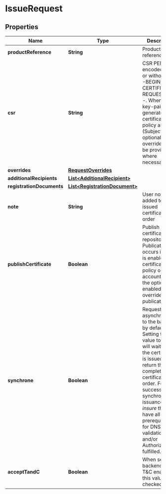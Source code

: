 

# IssueRequest


## Properties

| Name | Type | Description | Notes |
|------------ | ------------- | ------------- | -------------|
|**productReference** | **String** | Product reference |  |
|**csr** | **String** | CSR PEM encoded with or without ----BEGIN/END CERTIFICATE REQUEST-----. When null, a key-pair is generated if the certificate policy allows it (SubjectDN and optional overrides must be provided where necessary). |  [optional] |
|**overrides** | [**RequestOverrides**](RequestOverrides.md) |  |  [optional] |
|**additionalRecipients** | [**List&lt;AdditionalRecipient&gt;**](AdditionalRecipient.md) |  |  [optional] |
|**registrationDocuments** | [**List&lt;RegistrationDocument&gt;**](RegistrationDocument.md) |  |  [optional] |
|**note** | **String** | User note added to issued certificate order |  [optional] |
|**publishCertificate** | **Boolean** | Publish certificate to repository. Publication occurs if option is enabled on certificate policy or if the account has the option enabled to override the publication.  |  [optional] |
|**synchrone** | **Boolean** | Request is sent asynchronously to the backend by default.  Setting this value to _true_ will wait until the certificate is issued and return the completed certificate order. For successful synchrone issuance, _insure_ that you have all prerequisites for DNS validation and/or Authorization fulfilled.  |  [optional] |
|**acceptTandC** | **Boolean** | When server backend has T&amp;C enabled, this value is checked.  |  [optional] |



